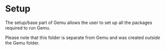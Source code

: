 # Setup
The setup/base part of Gemu allows the user to set up all the packages required to run Gemu.

Please note that this folder is separate from Gemu and was created *outside* the Gemu folder.
